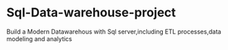 # Sql-Data-warehouse-project
Build a Modern Datawarehous with Sql server,including ETL processes,data modeling and analytics
